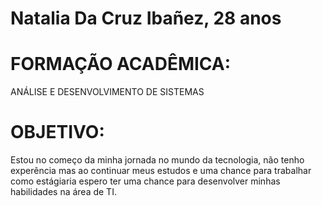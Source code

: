 # Natalia Da Cruz Ibañez, **28 anos** 

# FORMAÇÃO ACADÊMICA: 
ANÁLISE E DESENVOLVIMENTO DE SISTEMAS

# OBJETIVO:
  Estou no começo da minha jornada no mundo da tecnologia, não tenho experência mas ao continuar meus estudos e uma chance para trabalhar como estágiaria espero ter uma chance para desenvolver minhas habilidades na área de TI. 
